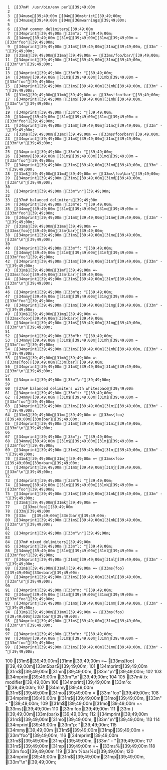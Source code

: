      1	[37m#! /usr/bin/env perl[39;49;00m
     2
     3	[34muse[39;49;00m [04m[36mstrict[39;49;00m;
     4	[34muse[39;49;00m [04m[36mwarnings[39;49;00m;
     5
     6	[37m# common delimiters[39;49;00m
     7	[34mprint[39;49;00m [33m"a: "[39;49;00m;
     8	[34mmy[39;49;00m [31m$[39;49;00m[31ma[39;49;00m = [33m"foo"[39;49;00m;
     9	[34mprint[39;49;00m [31m$[39;49;00m[31ma[39;49;00m, [33m" - "[39;49;00m;
    10	[31m$[39;49;00m[31ma[39;49;00m =~ [33ms/foo/bar/[39;49;00m;
    11	[34mprint[39;49;00m [31m$[39;49;00m[31ma[39;49;00m, [33m"\n"[39;49;00m;
    12
    13	[34mprint[39;49;00m [33m"b: "[39;49;00m;
    14	[34mmy[39;49;00m [31m$[39;49;00m[31mb[39;49;00m = [33m"foo"[39;49;00m;
    15	[34mprint[39;49;00m [31m$[39;49;00m[31mb[39;49;00m, [33m" - "[39;49;00m;
    16	[31m$[39;49;00m[31mb[39;49;00m =~ [33ms!foo!bar![39;49;00m;
    17	[34mprint[39;49;00m [31m$[39;49;00m[31mb[39;49;00m, [33m"\n"[39;49;00m;
    18
    19	[34mprint[39;49;00m [33m"c: "[39;49;00m;
    20	[34mmy[39;49;00m [31m$[39;49;00m[31mc[39;49;00m = [33m"foo"[39;49;00m;
    21	[34mprint[39;49;00m [31m$[39;49;00m[31mc[39;49;00m, [33m" - "[39;49;00m;
    22	[31m$[39;49;00m[31mc[39;49;00m =~ [33ms@foo@bar@[39;49;00m;
    23	[34mprint[39;49;00m [31m$[39;49;00m[31mc[39;49;00m, [33m"\n"[39;49;00m;
    24
    25	[34mprint[39;49;00m [33m"d: "[39;49;00m;
    26	[34mmy[39;49;00m [31m$[39;49;00m[31md[39;49;00m = [33m"foo"[39;49;00m;
    27	[34mprint[39;49;00m [31m$[39;49;00m[31md[39;49;00m, [33m" - "[39;49;00m;
    28	[31m$[39;49;00m[31md[39;49;00m =~ [33ms\foo\bar\[39;49;00m;
    29	[34mprint[39;49;00m [31m$[39;49;00m[31md[39;49;00m, [33m"\n"[39;49;00m;
    30
    31	[34mprint[39;49;00m [33m"\n"[39;49;00m;
    32
    33	[37m# balanced delimiters[39;49;00m
    34	[34mprint[39;49;00m [33m"e: "[39;49;00m;
    35	[34mmy[39;49;00m [31m$[39;49;00m[31me[39;49;00m = [33m"foo"[39;49;00m;
    36	[34mprint[39;49;00m [31m$[39;49;00m[31me[39;49;00m, [33m" - "[39;49;00m;
    37	[31m$[39;49;00m[31me[39;49;00m =~ [33ms{foo}[39;49;00m[33m{bar}[39;49;00m;
    38	[34mprint[39;49;00m [31m$[39;49;00m[31me[39;49;00m, [33m"\n"[39;49;00m;
    39
    40	[34mprint[39;49;00m [33m"f: "[39;49;00m;
    41	[34mmy[39;49;00m [31m$[39;49;00m[31mf[39;49;00m = [33m"foo"[39;49;00m;
    42	[34mprint[39;49;00m [31m$[39;49;00m[31mf[39;49;00m, [33m" - "[39;49;00m;
    43	[31m$[39;49;00m[31mf[39;49;00m =~ [33ms(foo)[39;49;00m[33m(bar)[39;49;00m;
    44	[34mprint[39;49;00m [31m$[39;49;00m[31mf[39;49;00m, [33m"\n"[39;49;00m;
    45
    46	[34mprint[39;49;00m [33m"g: "[39;49;00m;
    47	[34mmy[39;49;00m [31m$[39;49;00m[31mg[39;49;00m = [33m"foo"[39;49;00m;
    48	[34mprint[39;49;00m [31m$[39;49;00m[31mg[39;49;00m, [33m" - "[39;49;00m;
    49	[31m$[39;49;00m[31mg[39;49;00m =~ [33ms<foo>[39;49;00m[33m<bar>[39;49;00m;
    50	[34mprint[39;49;00m [31m$[39;49;00m[31mg[39;49;00m, [33m"\n"[39;49;00m;
    51
    52	[34mprint[39;49;00m [33m"h: "[39;49;00m;
    53	[34mmy[39;49;00m [31m$[39;49;00m[31mh[39;49;00m = [33m"foo"[39;49;00m;
    54	[34mprint[39;49;00m [31m$[39;49;00m[31mh[39;49;00m, [33m" - "[39;49;00m;
    55	[31m$[39;49;00m[31mh[39;49;00m =~ [33ms[foo][39;49;00m[33m[bar][39;49;00m;
    56	[34mprint[39;49;00m [31m$[39;49;00m[31mh[39;49;00m, [33m"\n"[39;49;00m;
    57
    58	[34mprint[39;49;00m [33m"\n"[39;49;00m;
    59
    60	[37m# balanced delimiters with whitespace[39;49;00m
    61	[34mprint[39;49;00m [33m"i: "[39;49;00m;
    62	[34mmy[39;49;00m [31m$[39;49;00m[31mi[39;49;00m = [33m"foo"[39;49;00m;
    63	[34mprint[39;49;00m [31m$[39;49;00m[31mi[39;49;00m, [33m" - "[39;49;00m;
    64	[31m$[39;49;00m[31mi[39;49;00m =~ [33ms{foo} [39;49;00m[33m{bar}[39;49;00m;
    65	[34mprint[39;49;00m [31m$[39;49;00m[31mi[39;49;00m, [33m"\n"[39;49;00m;
    66
    67	[34mprint[39;49;00m [33m"j: "[39;49;00m;
    68	[34mmy[39;49;00m [31m$[39;49;00m[31mj[39;49;00m = [33m"foo"[39;49;00m;
    69	[34mprint[39;49;00m [31m$[39;49;00m[31mj[39;49;00m, [33m" - "[39;49;00m;
    70	[31m$[39;49;00m[31mj[39;49;00m =~ [33ms<foo>		[39;49;00m[33m<bar>[39;49;00m;
    71	[34mprint[39;49;00m [31m$[39;49;00m[31mj[39;49;00m, [33m"\n"[39;49;00m;
    72
    73	[34mprint[39;49;00m [33m"k: "[39;49;00m;
    74	[34mmy[39;49;00m [31m$[39;49;00m[31mk[39;49;00m = [33m"foo"[39;49;00m;
    75	[34mprint[39;49;00m [31m$[39;49;00m[31mk[39;49;00m, [33m" - "[39;49;00m;
    76	[31m$[39;49;00m[31mk[39;49;00m =~
    77		[33ms(foo)[39;49;00m
    78	[33m[39;49;00m
    79	[33m	[39;49;00m[33m(bar)[39;49;00m;
    80	[34mprint[39;49;00m [31m$[39;49;00m[31mk[39;49;00m, [33m"\n"[39;49;00m;
    81
    82	[34mprint[39;49;00m [33m"\n"[39;49;00m;
    83
    84	[37m# mixed delimiters[39;49;00m
    85	[34mprint[39;49;00m [33m"l: "[39;49;00m;
    86	[34mmy[39;49;00m [31m$[39;49;00m[31ml[39;49;00m = [33m"foo"[39;49;00m;
    87	[34mprint[39;49;00m [31m$[39;49;00m[31ml[39;49;00m, [33m" - "[39;49;00m;
    88	[31m$[39;49;00m[31ml[39;49;00m =~ [33ms{foo} [39;49;00m[33m<bar>[39;49;00m;
    89	[34mprint[39;49;00m [31m$[39;49;00m[31ml[39;49;00m, [33m"\n"[39;49;00m;
    90
    91	[34mprint[39;49;00m [33m"m: "[39;49;00m;
    92	[34mmy[39;49;00m [31m$[39;49;00m[31mm[39;49;00m = [33m"foo"[39;49;00m;
    93	[34mprint[39;49;00m [31m$[39;49;00m[31mm[39;49;00m, [33m" - "[39;49;00m;
    94	[31m$[39;49;00m[31mm[39;49;00m =~ [33ms(foo) [39;49;00m[33m!bar![39;49;00m;
    95	[34mprint[39;49;00m [31m$[39;49;00m[31mm[39;49;00m, [33m"\n"[39;49;00m;
    96
    97	[34mprint[39;49;00m [33m"n: "[39;49;00m;
    98	[34mmy[39;49;00m [31m$[39;49;00m[31mn[39;49;00m = [33m"foo"[39;49;00m;
    99	[34mprint[39;49;00m [31m$[39;49;00m[31mn[39;49;00m, [33m" - "[39;49;00m;
   100	[31m$[39;49;00m[31mn[39;49;00m =~ [33ms[foo] [39;49;00m[33m$bar$[39;49;00m;
   101	[34mprint[39;49;00m [31m$[39;49;00m[31mn[39;49;00m, [33m"\n"[39;49;00m;
   102
   103	[34mprint[39;49;00m [33m"\n"[39;49;00m;
   104
   105	[37m# /x modifier[39;49;00m
   106	[34mprint[39;49;00m [33m"o: "[39;49;00m;
   107	[34mmy[39;49;00m [31m$[39;49;00m[31mo[39;49;00m = [33m"foo"[39;49;00m;
   108	[34mprint[39;49;00m [31m$[39;49;00m[31mo[39;49;00m, [33m" - "[39;49;00m;
   109	[31m$[39;49;00m[31mo[39;49;00m =~ [33ms{[39;49;00m
   110	[33m				foo[39;49;00m
   111	[33m			 } [39;49;00m[33m{bar}x[39;49;00m;
   112	[34mprint[39;49;00m [31m$[39;49;00m[31mo[39;49;00m, [33m"\n"[39;49;00m;
   113
   114	[34mprint[39;49;00m [33m"p: "[39;49;00m;
   115	[34mmy[39;49;00m [31m$[39;49;00m[31mp[39;49;00m = [33m"foo"[39;49;00m;
   116	[34mprint[39;49;00m [31m$[39;49;00m[31mp[39;49;00m, [33m" - "[39;49;00m;
   117	[31m$[39;49;00m[31mp[39;49;00m =~ [33ms%[39;49;00m
   118	[33m  foo[39;49;00m
   119	[33m  %bar%x[39;49;00m;
   120	[34mprint[39;49;00m [31m$[39;49;00m[31mp[39;49;00m, [33m"\n"[39;49;00m;
